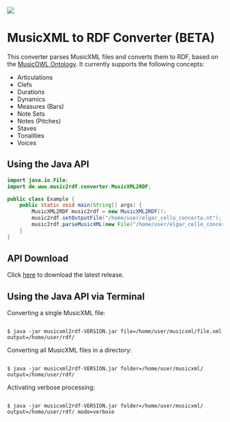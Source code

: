 [![](https://www.nebenbei-studieren.de/wp-content/uploads/2015/11/uni_muenster_logo.jpg ) ](https://www.uni-muenster.de/de/)

# MusicXML to RDF Converter (BETA)

This converter parses MusicXML files and converts them to RDF, based on the [MusicOWL Ontology](http://linkeddata.uni-muenster.de/ontology/musicscore/mso.owl). It currently supports the following concepts:

 
 * Articulations
 * Clefs
 * Durations
 * Dynamics
 * Measures (Bars)
 * Note Sets
 * Notes (Pitches)
 * Staves
 * Tonalities 
 * Voices


## Using the Java API

```java
import java.io.File;
import de.wwu.music2rdf.converter.MusicXML2RDF;

public class Example {
	public static void main(String[] args) {
		MusicXML2RDF music2rdf = new MusicXML2RDF();
		music2rdf.setOutputFile("/home/user/elgar_cello_concerto.nt");
		music2rdf.parseMusicXML(new File("/home/user/elgar_cello_concerto.xml"));
	}
}
```
## API Download

Click [here](http://linkeddata.uni-muenster.de/api/) to download the latest release.

## Using the Java API via Terminal

Converting a single MusicXML file:

```shell

$ java -jar musicxml2rdf-VERSION.jar file=/home/user/musicxml/file.xml output=/home/user/rdf/

```

Converting all MusicXML files in a directory:

```shell

$ java -jar musicxml2rdf-VERSION.jar folder=/home/user/musicxml/ output=/home/user/rdf/

```

Activating verbose processing:

```shell

$ java -jar musicxml2rdf-VERSION.jar folder=/home/user/musicxml/ output=/home/user/rdf/ mode=verbose

```

